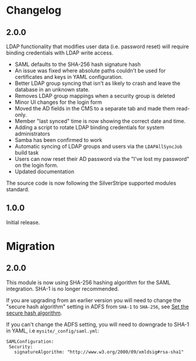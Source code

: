 # Changelog

## 2.0.0

LDAP functionality that modifies user data (i.e. password reset) will require
binding credentials with LDAP write access.

 - SAML defaults to the SHA-256 hash signature hash
 - An issue was fixed where absolute paths couldn't be used for certificates and
   keys in YAML configuration.
 - Better LDAP group syncing that isn't as likely to crash and leave the database
   in an unknown state.
 - Removes LDAP group mappings when a security group is deleted
 - Minor UI changes for the login form
 - Moved the AD fields in the CMS to a separate tab and made them read-only.
 - Member "last synced" time is now showing the correct date and time.
 - Adding a script to rotate LDAP binding credentials for system administrators
 - Samba has been confirmed to work
 - Automatic syncing of LDAP groups and users via the `LDAPAllSyncJob` build task
 - Users can now reset their AD password via the "I've lost my password" on the
   login form.
 - Updated documentation

The source code is now following the SilverStripe supported modules standard.

## 1.0.0

Initial release.

# Migration

## 2.0.0

This module is now using SHA-256 hashing algorithm for the SAML integration.
SHA-1 is no longer recommended.

If you are upgrading from an earlier version you will need to change the "secure
hash algorithm" setting in ADFS from `SHA-1` to `SHA-256`, see
[Set the secure hash algorithm](docs/en/adfs.md#set-the-secure-hash-algorithm).

If you can't change the ADFS setting, you will need to downgrade to SHA-1
in YAML, i.e `mysite/_config/saml.yml`:

```
SAMLConfiguration:
 Security:
   signatureAlgorithm: "http://www.w3.org/2000/09/xmldsig#rsa-sha1"
```
